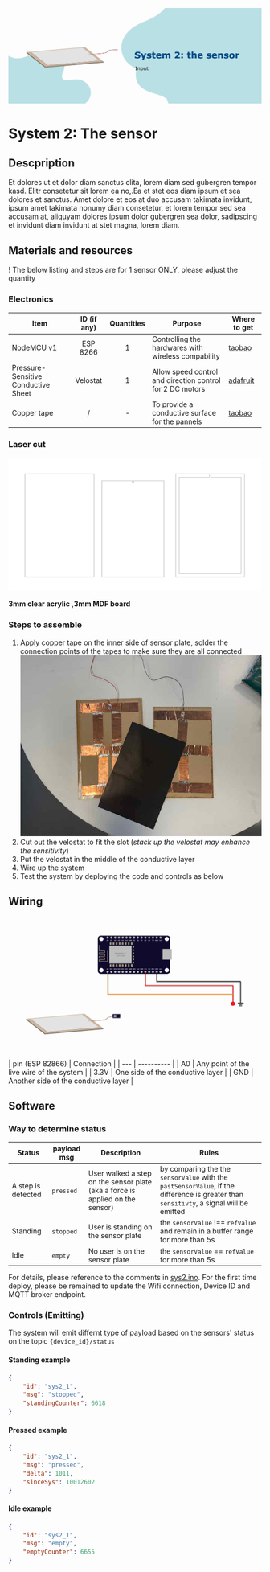 ![alt text](./resources/cover.png "System 2 cover")
# System 2: The sensor

## Descpription
Et dolores ut et dolor diam sanctus clita, lorem diam sed gubergren tempor kasd. Elitr consetetur sit lorem ea no,.Ea et stet eos diam ipsum et sea dolores et sanctus. Amet dolore et eos at duo accusam takimata invidunt, ipsum amet takimata nonumy diam consetetur, et lorem tempor sed sea accusam at, aliquyam dolores ipsum dolor gubergren sea dolor, sadipscing et invidunt diam invidunt at stet magna, lorem diam.

## Materials and resources

! The below listing and steps are for 1 sensor ONLY, please adjust the quantity
### Electronics
| Item | ID (if any) | Quantities | Purpose | Where to get |
| ---- | :-----------: | :---------: | ------- | ------------ |
| NodeMCU v1 | ESP 8266 | 1 | Controlling the hardwares with wireless compability | [taobao](https://detail.tmall.com/item.htm?spm=a230r.1.14.16.116e67dflXKZax&id=606082163513&ns=1&abbucket=18&skuId=4481432642490)
| Pressure-Sensitive Conductive Sheet  | Velostat | 1 | Allow speed control and direction control for 2 DC motors | [adafruit](https://www.adafruit.com/product/1361)
| Copper tape | / | - | To provide a conductive surface for the pannels | [taobao](https://detail.tmall.com/item.htm?spm=a220m.1000858.1000725.13.508110b0yQwuRF&id=554815407207&skuId=3419301857637&user_id=3343070286&cat_id=2&is_b=1&rn=2e77011a3ec6fa32a9756dfe098100ac)

### Laser cut 
![alt text](./resources/laser-cut.jpg "System 2 Laser cut schematic")

**3mm clear acrylic** ,**3mm MDF board**

### Steps to assemble
1. Apply copper tape on the inner side of sensor plate, solder the connection points of the tapes to make sure they are all connected ![](./resources/IMG_1716.jpeg)
2. Cut out the velostat to fit the slot (_stack up the velostat may enhance the sensitivity_)
3. Put the velostat in the middle of the conductive layer
5. Wire up the system
6. Test the system by deploying the code and controls as below

## Wiring
![alt text](./resources/wiring.png "Wiring for system 1")
| pin (ESP 82866) | Connection |
| --- | ---------- |
| A0 | Any point of the live wire of the system |
| 3.3V |  One side of the conductive layer |
| GND | Another side of the conductive layer |

## Software

### Way to determine status
| Status | payload msg | Description | Rules |
| ------ | ----------- | ----------- | ----- |
| A step is detected| `pressed` | User walked a step on the sensor plate (aka a force is applied on the sensor) | by comparing the the `sensorValue` with the `pastSensorValue`, if the difference is greater than `sensitivty`, a signal will be emitted
| Standing | `stopped` | User is standing on the sensor plate | the `sensorValue` !== `refValue` and remain in a buffer range for more than 5s
| Idle | `empty` | No user is on the sensor plate | the `sensorValue` == `refValue` for more than 5s


For details, please reference to the comments in [sys2.ino](sys2/sys2.ino). For the first time deploy, please be remained to update the Wifi connection, Device ID and MQTT broker endpoint.
### Controls (Emitting)

The system will emit differnt type of payload based on the sensors' status on the topic `{device_id}/status`
#### Standing example
```JSON
{
    "id": "sys2_1",
    "msg": "stopped",
    "standingCounter": 6618 
}
```
#### Pressed example
```JSON
{
    "id": "sys2_1",
    "msg": "pressed",
    "delta": 1011,
    "sinceSys": 10012602
}
```
#### Idle example
```JSON
{
    "id": "sys2_1",
    "msg": "empty",
    "emptyCounter": 6655  
}
```